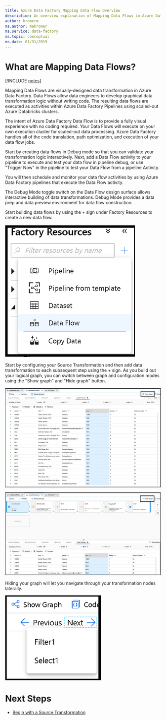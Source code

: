 ```yaml
---
title: Azure Data Factory Mapping Data Flow Overview
description: An overview explanation of Mapping Data Flows in Azure Data Factory
author: kromerm
ms.author: makromer
ms.service: data-factory
ms.topic: conceptual
ms.date: 01/31/2019
---
```


# What are Mapping Data Flows?

[!INCLUDE [notes](../../includes/data-factory-data-flow-preview.md)]

Mapping Data Flows are visually-designed data transformation in Azure Data Factory. Data Flows allow data engineers to develop graphical data transformation logic without writing code. The resulting data flows are executed as activities within Azure Data Factory Pipelines using scaled-out Azure Databricks clusters.

The intent of Azure Data Factory Data Flow is to provide a fully visual experience with no coding required. Your Data Flows will execute on your own execution cluster for scaled-out data processing. Azure Data Factory handles all of the code translation, path optimization, and execution of your data flow jobs.

Start by creating data flows in Debug mode so that you can validate your transformation logic interactively. Next, add a Data Flow activity to your pipeline to execute and test your data flow in pipeline debug, or use "Trigger Now" in the pipeline to test your Data Flow from a pipeline Activity.

You will then schedule and monitor your data flow activities by using Azure Data Factory pipelines that execute the Data Flow activity.

The Debug Mode toggle switch on the Data Flow design surface allows interactive building of data transformations. Debug Mode provides a data prep and data preview environment for data flow construction.

Start building data flows by using the + sign under Factory Resources to create a new data flow.

![new data flow](media/data-flow/newdataflow2.png "new data flow")

Start by configuring your Source Transformation and then add data transformation to each subsequent step using the + sign. As you build out your logical graph, you can switch between graph and configuration modes using the "Show graph" and "Hide graph" button.

![Show graph](media/data-flow/showg.png "Show graph")

![Hide graph](media/data-flow/hideg.png "Hide Graph")

Hiding your graph will let you navigate through your transformation nodes laterally.

![Navigate](media/data-flow/showhide.png "navigate")

# Next Steps

* [Begin with a Source Transformation](data-flow-source.md)
